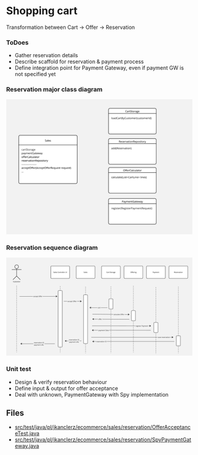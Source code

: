 # Shopping cart

Transformation between Cart -> Offer -> Reservation

### ToDoes
- Gather reservation details 
- Describe scaffold for reservation & payment process
- Define integration point for Payment Gateway, even if payment GW is not specified yet

### Reservation major class diagram
![Reservation classes](assets/10__class.jpg)

### Reservation sequence diagram
![Reservation sequence](assets/10__sequence.jpg)

### Unit test
* Design & verify reservation behaviour
* Define input & output for offer acceptance
* Deal with unknown, PaymentGateway with Spy implementation

## Files
* [src/test/java/pl/jkanclerz/ecommerce/sales/reservation/OfferAcceptanceTest.java](../src/test/java/pl/ppacocha/ecommerce/sales/reservation/OfferAcceptanceTest.java)
* [src/test/java/pl/jkanclerz/ecommerce/sales/reservation/SpyPaymentGateway.java](../src/test/java/pl/ppacocha/ecommerce/sales/reservation/SpyPaymentGateway.java)


